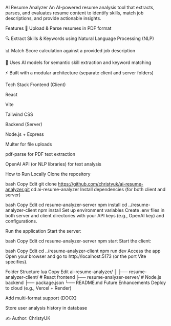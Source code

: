 AI Resume Analyzer
An AI-powered resume analysis tool that extracts, parses, and evaluates resume content to identify skills, match job descriptions, and provide actionable insights.

Features
📂 Upload & Parse resumes in PDF format

🔍 Extract Skills & Keywords using Natural Language Processing (NLP)

📊 Match Score calculation against a provided job description

🧠 Uses AI models for semantic skill extraction and keyword matching

⚡ Built with a modular architecture (separate client and server folders)

Tech Stack
Frontend (Client)

React

Vite

Tailwind CSS

Backend (Server)

Node.js + Express

Multer for file uploads

pdf-parse for PDF text extraction

OpenAI API (or NLP libraries) for text analysis

How to Run Locally
Clone the repository

bash
Copy
Edit
git clone https://github.com/christyuk/ai-resume-analyzer.git
cd ai-resume-analyzer
Install dependencies (for both client and server)

bash
Copy
Edit
cd resume-analyzer-server
npm install
cd ../resume-analyzer-client
npm install
Set up environment variables
Create .env files in both server and client directories with your API keys (e.g., OpenAI key) and configurations.

Run the application
Start the server:

bash
Copy
Edit
cd resume-analyzer-server
npm start
Start the client:

bash
Copy
Edit
cd ../resume-analyzer-client
npm run dev
Access the app
Open your browser and go to http://localhost:5173 (or the port Vite specifies).

Folder Structure
lua
Copy
Edit
ai-resume-analyzer/
│
├── resume-analyzer-client/   # React frontend
├── resume-analyzer-server/   # Node.js backend
├── package.json
└── README.md
Future Enhancements
Deploy to cloud (e.g., Vercel + Render)

Add multi-format support (DOCX)

Store user analysis history in database

✍ Author: ChristyUK
